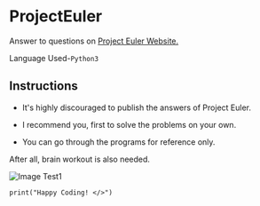 # ProjectEuler

Answer to questions on [Project Euler Website.](https://projecteuler.net/)

Language Used-```Python3```

## Instructions

- It's highly discouraged to publish the answers of Project Euler.

- I recommend you, first to solve the problems on your own.

- You can go through the programs for reference only.

After all, brain workout is also needed.

![Image Test1](https://maroonandgray.nutleyschools.org/sites/default/files/articles/LoriBrain.jpg)

```Python3
print("Happy Coding! </>")
```
